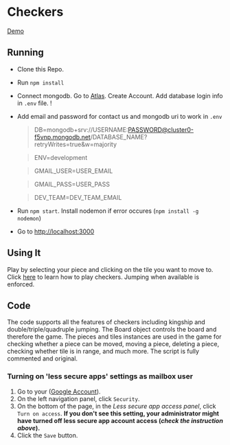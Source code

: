 # Checkers

[Demo](https://gamechecker.herokuapp.com/)

## Running
* Clone this Repo.
* Run `npm install`
* Connect mongodb. Go to [Atlas](https://account.mongodb.com/account/login). Create Account. Add database login info in `.env` file. !
* Add email and password for contact us and mongodb uri to work in `.env`

    > DB=mongodb+srv://USERNAME:PASSWORD@cluster0-f5vnp.mongodb.net/DATABASE_NAME?retryWrites=true&w=majority

    > ENV=development

    > GMAIL_USER=USER_EMAIL

    > GMAIL_PASS=USER_PASS

    > DEV_TEAM=DEV_TEAM_EMAIL

* Run `npm start`. Install nodemon if error occures (`npm install -g nodemon`)
* Go to [http://localhost:3000](http://localhost:3000)
## Using It
Play by selecting your piece and clicking on the tile you want to move to. Click [here](http://www.itsyourturn.com/t_helptopic2030.html) to learn how to play checkers. Jumping when available is enforced.

## Code
The code supports all the features of checkers including kingship and double/triple/quadruple jumping. The Board object controls the board and therefore the game. The pieces and tiles instances are used in the game for checking whether a piece can be moved, moving a piece, deleting a piece, checking whether tile is in range, and much more. The script is fully commented and original.


### Turning on 'less secure apps' settings as mailbox user

1.  Go to your ([Google Account](https://myaccount.google.com/)).
2.  On the left navigation panel, click `Security`.
3.  On the bottom of the page, in the _Less secure app access panel_, click `Turn on access`.
    **If you don't see this setting, your administrator might have turned off less secure app account access (_check the instruction above_).**
4.  Click the `Save` button.
